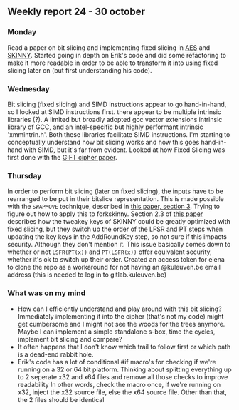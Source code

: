 ## Weekly report 24 - 30 october

### Monday

Read a paper on bit slicing and implementing fixed slicing in [AES](https://eprint.iacr.org/2020/1123.pdf) and
[SKINNY](https://www.esat.kuleuven.be/cosic/events/silc2020/wp-content/uploads/sites/4/2020/10/Submission6.pdf).
Started going in depth on Erik's code and did some refactoring to make it more readable in order to be able to transform
it into using
fixed slicing later on (but first understanding his code).

### Wednesday

Bit slicing (fixed slicing) and SIMD instructions appear to go hand-in-hand, so I looked at SIMD instructions first.
there appear to be multiple intrinsic libraries (?). A limited but broadly adopted gcc vector extensions intrinsic
library of GCC,
and an intel-specific but highly performant intrinsic 'xmmintrin.h'. Both these libraries facilitate SIMD instructions.
I'm starting to conceptually understand how bit slicing works and how this goes hand-in-hand with SIMD, but it's far
from evident.
Looked at how Fixed Slicing was first done with the [GIFT cipher paper](https://eprint.iacr.org/2020/412.pdf).

### Thursday

In order to perform bit slicing (later on fixed slicing), the inputs have to be rearranged to be put in their bitslice
representation. This is made possible with the `SWAPMOVE` technique, described
in [this paper, section 3](https://eprint.iacr.org/2020/412.pdf). Trying to figure out how to apply this to forkskinny.
Section 2.3
of [this paper](https://csrc.nist.gov/CSRC/media/Events/lightweight-cryptography-workshop-2020/documents/papers/fixslicing-lwc2020.pdf)
describes how the tweakey keys of SKINNY could be greatly optimized with fixed slicing, but they switch up the order
of the LFSR and PT steps when updating the key keys in the AddRoundKey step, so not sure if this impacts security.
Although they don't mention it. This issue basically comes down to whether or not `LSFR(PT(x))`
and `PT(LSFR(x))` offer equivalent security, whether it's ok to switch up their order.
Created an access token for elena to clone the repo as a workaround for not having an @kuleuven.be email address (this
is needed to log in to gitlab.kuleuven.be)

### What was on my mind

- How can I efficiently understand and play around with this bit slicing? Immediately implementing it into the cipher
  (that's not my code) might get cumbersome and I might not see the woods for the trees anymore. Maybe I can implement a
  simple standalone s-box, time the cycles, implement bit slicing and compare?
- It often happens that I don't know which trail to follow first or which path is a dead-end rabbit hole.
- Erik's code has a lot of conditional #if macro's for checking if we're running on a 32 or 64 bit platform.
  Thinking about splitting everything up to 2 seperate x32 and x64 files and remove all those checks to improve
  readability
  In other words, check the macro once, if we're running on x32, inject the x32 source file, else the x64 source file.
  Other than that, the 2 files should be identical